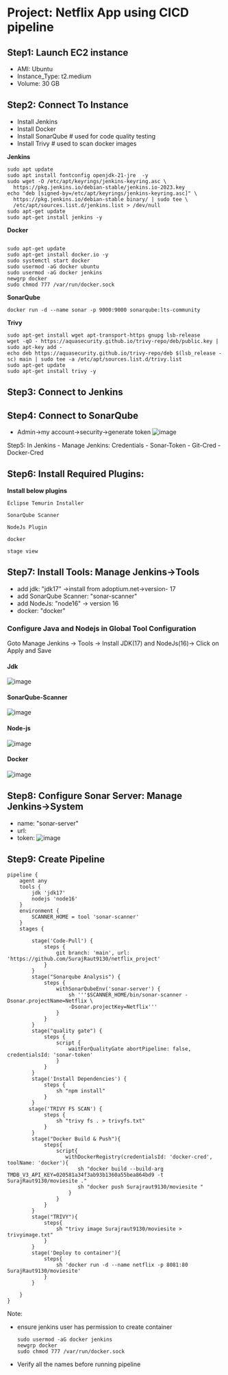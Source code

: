 # Project: Netflix App using CICD pipeline

## Step1: Launch EC2 instance
 - AMI: Ubuntu
 - Instance_Type: t2.medium
 - Volume: 30 GB

## Step2: Connect To Instance
 - Install Jenkins
 - Install Docker
 - Install SonarQube    # used for code quality testing
 - Install Trivy        # used to scan docker images
      
**Jenkins**
````
sudo apt update
sudo apt install fontconfig openjdk-21-jre  -y
sudo wget -O /etc/apt/keyrings/jenkins-keyring.asc \
  https://pkg.jenkins.io/debian-stable/jenkins.io-2023.key
echo "deb [signed-by=/etc/apt/keyrings/jenkins-keyring.asc]" \
  https://pkg.jenkins.io/debian-stable binary/ | sudo tee \
  /etc/apt/sources.list.d/jenkins.list > /dev/null
sudo apt-get update
sudo apt-get install jenkins -y
````
**Docker**
````

sudo apt-get update
sudo apt-get install docker.io -y
sudo systemctl start docker
sudo usermod -aG docker ubuntu
sudo usermod -aG docker jenkins
newgrp docker
sudo chmod 777 /var/run/docker.sock
````
**SonarQube**
````
docker run -d --name sonar -p 9000:9000 sonarqube:lts-community
````

**Trivy**
````
sudo apt-get install wget apt-transport-https gnupg lsb-release
wget -qO - https://aquasecurity.github.io/trivy-repo/deb/public.key | sudo apt-key add -
echo deb https://aquasecurity.github.io/trivy-repo/deb $(lsb_release -sc) main | sudo tee -a /etc/apt/sources.list.d/trivy.list
sudo apt-get update
sudo apt-get install trivy -y
````
## Step3: Connect to Jenkins 

## Step4: Connect to SonarQube
   - Admin->my account->security->generate token
![image](https://github.com/user-attachments/assets/26cb309d-aa3c-4a74-873f-9e87b2fcce00)

Step5: In Jenkins
     - Manage Jenkins: Credentials
       - Sonar-Token
       - Git-Cred
       - Docker-Cred
## Step6: Install Required Plugins:
   **Install below plugins**

````
Eclipse Temurin Installer 
````
````
SonarQube Scanner
````
````
NodeJs Plugin
````
````
docker
````
````
stage view
````

## Step7: Install  Tools: Manage Jenkins->Tools
   - add jdk: "jdk17" ->install from adoptium.net->version- 17
   - add SonarQube Scanner: "sonar-scanner"
   - add NodeJs: "node16" -> version 16
   - docker: "docker"

### **Configure Java and Nodejs in Global Tool Configuration**
Goto Manage Jenkins → Tools → Install JDK(17) and NodeJs(16)→ Click on Apply and Save
#### Jdk
![image](https://github.com/user-attachments/assets/fe876745-d024-403c-806b-4a7d8c1dba11)
#### SonarQube-Scanner
![image](https://github.com/user-attachments/assets/24589963-9a7e-4d6a-9598-66580c195e30)

#### Node-js
![image](https://github.com/user-attachments/assets/51617874-be4d-438c-a93e-5a5d9e5781fa)
#### Docker
![image](https://github.com/user-attachments/assets/289c2e2a-df33-476b-a195-d584db3ef03e)

## Step8: Configure Sonar Server: Manage Jenkins->System
   - name: "sonar-server"
   - url:
   - token:
![image](https://github.com/user-attachments/assets/c5d05628-1502-4a92-b722-7ad3eed5d587)

## Step9: Create Pipeline
````
pipeline {
    agent any
    tools {
        jdk 'jdk17'
        nodejs 'node16'
    }
    environment {
        SCANNER_HOME = tool 'sonar-scanner'
    }
    stages {

        stage('Code-Pull') {
            steps {
                git branch: 'main', url: 'https://github.com/SurajRaut9130/netflix_project'
            }
        }
        stage("Sonarqube Analysis") {
            steps {
                withSonarQubeEnv('sonar-server') {
                    sh '''$SCANNER_HOME/bin/sonar-scanner -Dsonar.projectName=Netflix \
                    -Dsonar.projectKey=Netflix'''
                }
            }
        }
        stage("quality gate") {
            steps {
                script {
                    waitForQualityGate abortPipeline: false, credentialsId: 'sonar-token'
                }
            }
        }
        stage('Install Dependencies') {
            steps {
                sh "npm install"
            }
        }
       stage('TRIVY FS SCAN') {
            steps {
                sh "trivy fs . > trivyfs.txt"
            }
        }
        stage("Docker Build & Push"){
            steps{
                script{
                   withDockerRegistry(credentialsId: 'docker-cred', toolName: 'docker'){   
                       sh "docker build --build-arg TMDB_V3_API_KEY=020581a34f3ab93b1360a55bea864bd9 -t SurajRaut9130/moviesite ."
                       sh "docker push Surajraut9130/moviesite "
                    }
                }
            }
        }
        stage("TRIVY"){
            steps{
                sh "trivy image Surajraut9130/moviesite > trivyimage.txt" 
            }
        }
        stage('Deploy to container'){
            steps{
                sh 'docker run -d --name netflix -p 8081:80 SurajRaut9130/moviesite'
            }
        }
        
    }
}
````
Note: 
- ensure jenkins user has permission to create container
   ````
   sudo usermod -aG docker jenkins
   newgrp docker
   sudo chmod 777 /var/run/docker.sock
   ````
   
- Verify all the names before running pipeline
